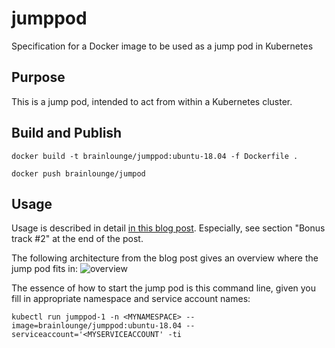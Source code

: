 # jumppod
Specification for a Docker image to be used as a jump pod in Kubernetes

## Purpose

This is a jump pod, intended to act from within a Kubernetes cluster.

## Build and Publish

`docker build -t brainlounge/jumppod:ubuntu-18.04 -f Dockerfile .`

`docker push brainlounge/jumpod`

## Usage

Usage is described in detail [in this blog post](http://blog.brainlounge.de/memoryleaks/how-to-deploy-a-jump-pod-on-kubernetes/).
Especially, see section "Bonus track #2" at the end of the post.

The following architecture from the blog post gives an overview where the jump pod fits in:
![overview](http://blog.brainlounge.de/memoryleaks/2018-11-jump-pod-on-kubernetes-overview.png)

The essence of how to start the jump pod is this command line, given you fill in appropriate namespace and service account names:

`kubectl run jumppod-1 -n <MYNAMESPACE> --image=brainlounge/jumppod:ubuntu-18.04 --serviceaccount='<MYSERVICEACCOUNT' -ti`
